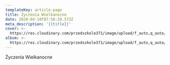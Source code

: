 ```yaml
---
templateKey: article-page
title: Życzenia Wielkanocne
date: 2020-04-10T07:58:29.573Z
meta_description: '{{title}}'
cover: >-
  https://res.cloudinary.com/przedszkole371/image/upload/f_auto,q_auto/c_fill,w_1200/v1586505623/qfgex9ghvvjxd03alzro.jpg
album: >-
  https://res.cloudinary.com/przedszkole371/image/upload/f_auto,q_auto/c_fill,w_1200/v1586510577/Aktualno%C5%9Bci/gexwhnqsa6dnpwkevevg.jpg
---
```

Życzenia Wielkanocne